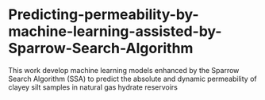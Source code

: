 # Predicting-permeability-by-machine-learning-assisted-by-Sparrow-Search-Algorithm
This work  develop machine learning models enhanced by the Sparrow Search Algorithm (SSA) to predict the absolute and dynamic permeability of clayey silt samples in natural gas hydrate reservoirs
